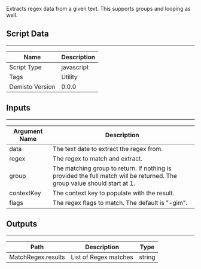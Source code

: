 Extracts regex data from a given text. This supports groups and looping as well.
## Script Data
---

| **Name** | **Description** |
| --- | --- |
| Script Type | javascript |
| Tags | Utility |
| Demisto Version | 0.0.0 |

## Inputs
---

| **Argument Name** | **Description** |
| --- | --- |
| data | The text date to extract the regex from. |
| regex | The regex to match and extract. |
| group | The matching group to return. If nothing is provided the full match will be returned. The group value should start at 1. |
| contextKey | The context key to populate with the result. |
| flags | The regex flags to match. The default is "-gim". |

## Outputs
---

| **Path** | **Description** | **Type** |
| --- | --- | --- |
| MatchRegex.results | List of Regex matches | string |

